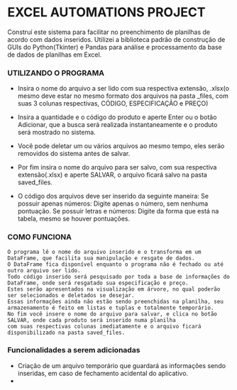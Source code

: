 # EXCEL AUTOMATIONS PROJECT

Construí este sistema para facilitar no preenchimento de planilhas de acordo com dados inseridos. Utilizei a biblioteca padrão de construção de GUIs do Python(Tkinter) e Pandas para análise e processamento da base de dados de planilhas em Excel.

### UTILIZANDO O PROGRAMA
- Insira o nome do arquivo a ser lido com sua respectiva extensão, .xlsx(o mesmo deve estar no mesmo formato dos arquivos na pasta _files, com suas 3 colunas respectivas, CÓDIGO, ESPECIFICAÇÃO e PREÇO)

- Insira a quantidade e o código do produto e aperte Enter ou o botão Adicionar, que a busca será realizada instantaneamente e o produto será mostrado no sistema.

- Você pode deletar um ou vários arquivos ao mesmo tempo, eles serão removidos do sistema antes de salvar.

- Por fim insira o nome do arquivo para ser salvo, com sua respectiva extensão(.xlsx) e aperte SALVAR, o arquivo ficará salvo na pasta saved_files.

- O código dos arquivos deve ser inserido da seguinte maneira: 
Se possuir apenas números: Digite apenas o número, sem nenhuma pontuação.
Se possuir letras e números: Digite da forma que está na tabela, mesmo se houver pontuações.


### COMO FUNCIONA
```
O programa lê o nome do arquivo inserido e o transforma em um DataFrame, que facilita sua manipulação e resgate de dados.
O DataFrame fica disponível enquanto o programa não é fechado ou até outro arquivo ser lido.
Todo código inserido será pesquisado por toda a base de informações do DataFrame, onde será resgatado sua especificação e preço.
Estes serão apresentados na visualização em árvore, no qual poderão ser selecionados e deletados se desejar.
Essas informações ainda não estão sendo preenchidas na planilha, seu armazenamento é feito em listas e tuplas e totalmente temporário.
No fim você insere o nome do arquivo para salvar, e clica no botão SALVAR, onde cada produto será inserido numa planilha
com suas respectivas colunas imediatamente e o arquivo ficará disponibilizado na pasta saved_files.
```
### Funcionalidades a serem adicionadas
- Criação de um arquivo temporário que guardará as informações sendo inseridas, em caso de fechamento acidental do aplicativo.
- 
